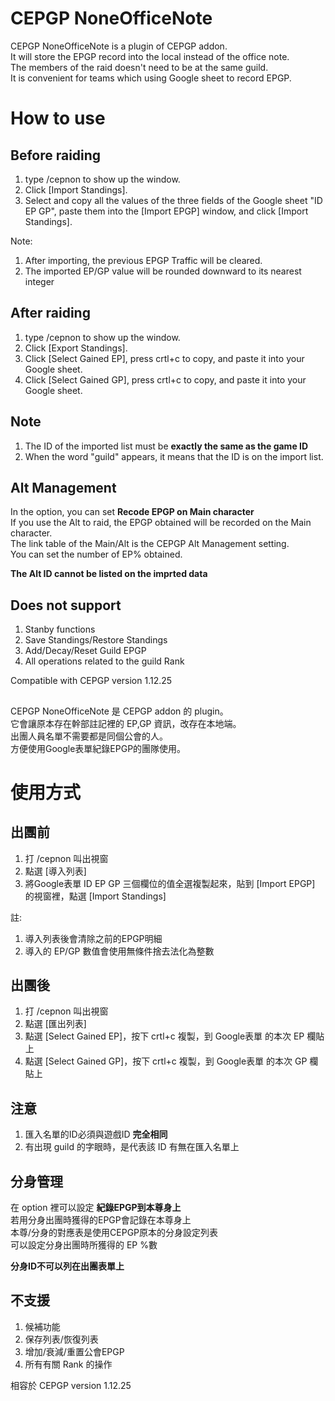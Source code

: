 # CEPGP NoneOfficeNote

CEPGP NoneOfficeNote is a plugin of CEPGP addon.\
It will store the EPGP record into the local instead of the office note.\
The members of the raid doesn't need to be at the same guild.\
It is convenient for teams which using Google sheet to record EPGP.

# How to use
## Before raiding
1. type /cepnon to show up the window.
2. Click [Import Standings].
3. Select and copy all the values of the three fields of the Google sheet "ID EP GP", paste them into the [Import EPGP] window, and click [Import Standings].

Note: 
1. After importing, the previous EPGP Traffic will be cleared.
2. The imported EP/GP value will be rounded downward to its nearest integer

## After raiding
1. type /cepnon to show up the window.
2. Click [Export Standings]. 
3. Click [Select Gained EP], press crtl+c to copy, and paste it into your Google sheet.
4. Click [Select Gained GP], press crtl+c to copy, and paste it into your Google sheet.

## Note
1. The ID of the imported list must be **exactly the same as the game ID**
2. When the word "guild" appears, it means that the ID is on the import list.

## Alt Management
In the option, you can set **Recode EPGP on Main character**\
If you use the Alt to raid, the EPGP obtained will be recorded on the Main character.\
The link table of the Main/Alt is the CEPGP Alt Management setting.\
You can set the number of EP% obtained.

**The Alt ID cannot be listed on the imprted data**

## Does not support
1. Stanby functions
2. Save Standings/Restore Standings
3. Add/Decay/Reset Guild EPGP
4. All operations related to the guild Rank

Compatible with CEPGP version 1.12.25

##

CEPGP NoneOfficeNote 是 CEPGP addon 的 plugin。\
它會讓原本存在幹部註記裡的 EP,GP 資訊，改存在本地端。\
出團人員名單不需要都是同個公會的人。\
方便使用Google表單紀錄EPGP的團隊使用。

# 使用方式
## 出團前
1. 打 /cepnon 叫出視窗
2. 點選 [導入列表] 
3. 將Google表單 ID EP GP 三個欄位的值全選複製起來，貼到 [Import EPGP] 的視窗裡，點選 [Import Standings]

註: 
1. 導入列表後會清除之前的EPGP明細
2. 導入的 EP/GP 數值會使用無條件捨去法化為整數

## 出團後
1. 打 /cepnon 叫出視窗
2. 點選 [匯出列表]
3. 點選 [Select Gained EP]，按下 crtl+c 複製，到 Google表單 的本次 EP 欄貼上
4. 點選 [Select Gained GP]，按下 crtl+c 複製，到 Google表單 的本次 GP 欄貼上

## 注意
1. 匯入名單的ID必須與遊戲ID **完全相同**
2. 有出現 guild 的字眼時，是代表該 ID 有無在匯入名單上

## 分身管理
在 option 裡可以設定 **紀錄EPGP到本尊身上**\
若用分身出團時獲得的EPGP會記錄在本尊身上\
本尊/分身的對應表是使用CEPGP原本的分身設定列表\
可以設定分身出團時所獲得的 EP %數

**分身ID不可以列在出團表單上**

## 不支援
1. 候補功能
2. 保存列表/恢復列表
3. 增加/衰減/重置公會EPGP
4. 所有有關 Rank 的操作

相容於 CEPGP version 1.12.25
